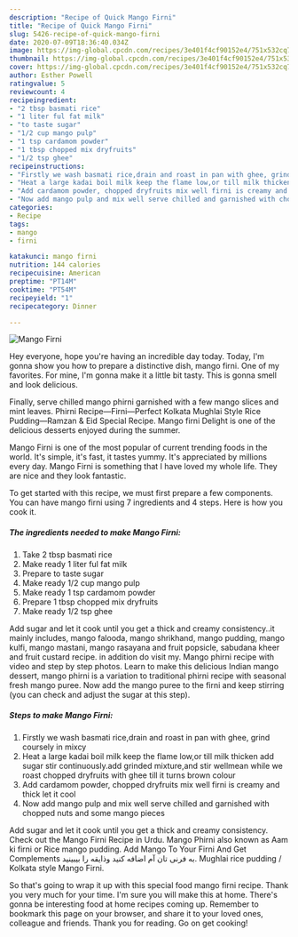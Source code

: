 ```yaml
---
description: "Recipe of Quick Mango Firni"
title: "Recipe of Quick Mango Firni"
slug: 5426-recipe-of-quick-mango-firni
date: 2020-07-09T18:36:40.034Z
image: https://img-global.cpcdn.com/recipes/3e401f4cf90152e4/751x532cq70/mango-firni-recipe-main-photo.jpg
thumbnail: https://img-global.cpcdn.com/recipes/3e401f4cf90152e4/751x532cq70/mango-firni-recipe-main-photo.jpg
cover: https://img-global.cpcdn.com/recipes/3e401f4cf90152e4/751x532cq70/mango-firni-recipe-main-photo.jpg
author: Esther Powell
ratingvalue: 5
reviewcount: 4
recipeingredient:
- "2 tbsp basmati rice"
- "1 liter ful fat milk"
- "to taste sugar"
- "1/2 cup mango pulp"
- "1 tsp cardamom powder"
- "1 tbsp chopped mix dryfruits"
- "1/2 tsp ghee"
recipeinstructions:
- "Firstly we wash basmati rice,drain and roast in pan with ghee, grind coursely in mixcy"
- "Heat a large kadai boil milk keep the flame low,or till milk thicken add sugar stir continuously.add grinded mixture,and stir wellmean while we roast chopped dryfruits with ghee till it turns brown colour"
- "Add cardamom powder, chopped dryfruits mix well firni is creamy and thick let it cool"
- "Now add mango pulp and mix well serve chilled and garnished with chopped nuts and some mango pieces"
categories:
- Recipe
tags:
- mango
- firni

katakunci: mango firni 
nutrition: 144 calories
recipecuisine: American
preptime: "PT14M"
cooktime: "PT54M"
recipeyield: "1"
recipecategory: Dinner

---
```



![Mango Firni](https://img-global.cpcdn.com/recipes/3e401f4cf90152e4/751x532cq70/mango-firni-recipe-main-photo.jpg)

Hey everyone, hope you're having an incredible day today. Today, I'm gonna show you how to prepare a distinctive dish, mango firni. One of my favorites. For mine, I'm gonna make it a little bit tasty. This is gonna smell and look delicious.

Finally, serve chilled mango phirni garnished with a few mango slices and mint leaves. Phirni Recipe—Firni—Perfect Kolkata Mughlai Style Rice Pudding—Ramzan &amp; Eid Special Recipe. Mango firni Delight is one of the delicious desserts enjoyed during the summer.

Mango Firni is one of the most popular of current trending foods in the world. It's simple, it's fast, it tastes yummy. It's appreciated by millions every day. Mango Firni is something that I have loved my whole life. They are nice and they look fantastic.


To get started with this recipe, we must first prepare a few components. You can have mango firni using 7 ingredients and 4 steps. Here is how you cook it.

<!--inarticleads1-->

##### The ingredients needed to make Mango Firni:

1. Take 2 tbsp basmati rice
1. Make ready 1 liter ful fat milk
1. Prepare to taste sugar
1. Make ready 1/2 cup mango pulp
1. Make ready 1 tsp cardamom powder
1. Prepare 1 tbsp chopped mix dryfruits
1. Make ready 1/2 tsp ghee


Add sugar and let it cook until you get a thick and creamy consistency..it mainly includes, mango falooda, mango shrikhand, mango pudding, mango kulfi, mango mastani, mango rasayana and fruit popsicle, sabudana kheer and fruit custard recipe. in addition do visit my. Mango phirni recipe with video and step by step photos. Learn to make this delicious Indian mango dessert, mango phirni is a variation to traditional phirni recipe with seasonal fresh mango puree. Now add the mango puree to the firni and keep stirring (you can check and adjust the sugar at this step). 

<!--inarticleads2-->

##### Steps to make Mango Firni:

1. Firstly we wash basmati rice,drain and roast in pan with ghee, grind coursely in mixcy
1. Heat a large kadai boil milk keep the flame low,or till milk thicken add sugar stir continuously.add grinded mixture,and stir wellmean while we roast chopped dryfruits with ghee till it turns brown colour
1. Add cardamom powder, chopped dryfruits mix well firni is creamy and thick let it cool
1. Now add mango pulp and mix well serve chilled and garnished with chopped nuts and some mango pieces


Add sugar and let it cook until you get a thick and creamy consistency. Check out the Mango Firni Recipe in Urdu. Mango Phirni also known as Aam ki firni or Rice mango pudding. Add Mango To Your Firni And Get Complements به فرنی تان آم اضافه کنید و‌ذایقه را بیبینید. Mughlai rice pudding / Kolkata style Mango Firni. 

So that's going to wrap it up with this special food mango firni recipe. Thank you very much for your time. I'm sure you will make this at home. There's gonna be interesting food at home recipes coming up. Remember to bookmark this page on your browser, and share it to your loved ones, colleague and friends. Thank you for reading. Go on get cooking!
